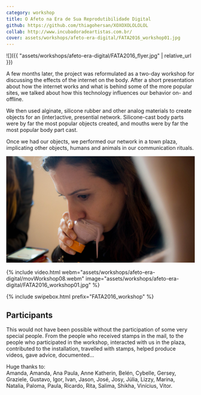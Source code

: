 ```yaml
---
category: workshop
title: O Afeto na Era de Sua Reprodutibilidade Digital
github: https://github.com/thiagohersan/XOXOXOLOLOLOL
collab: http://www.incubadoradeartistas.com.br/
cover: assets/workshops/afeto-era-digital/FATA2016_workshop01.jpg
---
```

![]({{ "assets/workshops/afeto-era-digital/FATA2016_flyer.jpg" | relative_url }})

A few months later, the project was reformulated as a two-day workshop for discussing the effects of the internet on the body. After a short presentation about how the internet works and what is behind some of the more popular sites, we talked about how this technology influences our behavior on- and offline.

We then used alginate, silicone rubber and other analog materials to create objects for an (inter)active, presential network. Silicone-cast body parts were by far the most popular objects created, and mouths were by far the most popular body part cast.

Once we had our objects, we performed our network in a town plaza, implicating other objects, humans and animals in our communication rituals.

![](/assets/workshops/afeto-era-digital/FATA2016_workshop01.jpg)

{% include video.html
   webm="assets/workshops/afeto-era-digital/movWorkshop08.webm"
   image="assets/workshops/afeto-era-digital/FATA2016_workshop01.jpg"
%}

{% include swipebox.html prefix="FATA2016_workshop" %}

## Participants
This would not have been possible without the participation of some very special people. From the people who received stamps in the mail, to the people who participated in the workshop, interacted with us in the plaza, contributed to the installation, travelled with stamps, helped produce videos, gave advice, documented... 

Huge thanks to:  
Amanda, Amanda, Ana Paula, Anne Katherin, Belén, Cybelle, Gersey, Graziele, Gustavo, Igor, Ivan, Jason, José, Josy, Júlia, Lizzy, Marina, Natalia, Paloma, Paula, Ricardo, Rita, Salima, Shikha, Vinícius, Vitor.
